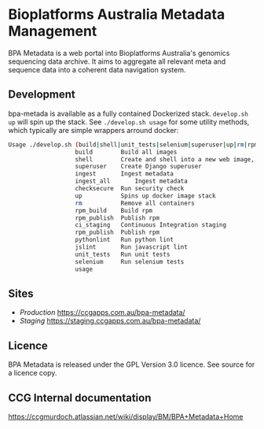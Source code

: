 # Bioplatforms Australia  Metadata Management

BPA Metadata is a web portal into Bioplatforms Australia's genomics sequencing data 
archive. It aims to aggregate all relevant meta and sequence data into a coherent data 
navigation system.

## Development
bpa-metada is available as a fully contained Dockerized stack. `develop.sh up` will spin up
the stack. See `./develop.sh usage` for some utility methods, which typically are simple 
wrappers arround docker:

```bash
Usage ./develop.sh (build|shell|unit_tests|selenium|superuser|up|rm|rpm_build|rmp_publish|ingest|ingest_all)
                   build        Build all images
                   shell        Create and shell into a new web image, used for db checking with Django env available
                   superuser    Create Django superuser
                   ingest       Ingest metadata
                   ingest_all       Ingest metadata
                   checksecure  Run security check
                   up           Spins up docker image stack
                   rm           Remove all containers
                   rpm_build    Build rpm
                   rpm_publish  Publish rpm
                   ci_staging   Continuous Integration staging
                   rpm_publish  Publish rpm
                   pythonlint   Run python lint
                   jslint       Run javascript lint
                   unit_tests   Run unit tests
                   selenium     Run selenium tests
                   usage
```

## Sites
- *Production* https://ccgapps.com.au/bpa-metadata/
- *Staging* https://staging.ccgapps.com.au/bpa-metadata/

## Licence
BPA Metadata is released under the GPL Version 3.0 licence. See source for a licence copy.


## CCG Internal documentation

https://ccgmurdoch.atlassian.net/wiki/display/BM/BPA+Metadata+Home


